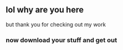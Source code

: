 ## lol why are you here 

but thank you for checking out my work

### now download your stuff and get out
